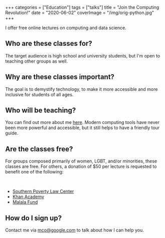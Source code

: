 +++
categories = ["Education"]
tags = ["talks"]
title = "Join the Computing Revolution!"
date = "2020-06-02"
coverImage = "/img/orig-python.jpg"
+++

I offer free online lectures on computing and data science.

<!--more-->

## Who are these classes for?

The target audience is high school and university students, but I'm open to teaching other groups as well.

## Why are these classes important?

The goal is to demystify technology, to make it more accessible and more inclusive for students of all ages.

## Who will be teaching?

You can find out more about me [here](/about-marc). Modern computing tools have never been more powerful and accessible, but it still helps to have a friendly tour guide. 

## Are the classes free?

For groups composed primarily of women, LGBT, and/or minorities, these classes are free.  For others, a donation of $50 per lecture is requested to benefit one of the following: 

<br>

* [Southern Poverty Law Center](https://www.splcenter.org/)
* [Khan Academy](https://www.khanacademy.org/)
* [Malala Fund](https://malala.org/)

## How do I sign up?

Contact me via [mco@google.com](mailto:mco@google.com) to talk about how I can help you. 

